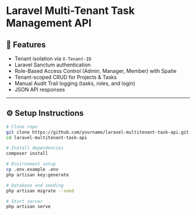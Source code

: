 # Laravel Multi-Tenant Task Management API

## 🚀 Features

-   Tenant isolation via `X-Tenant-ID`
-   Laravel Sanctum authentication
-   Role-Based Access Control (Admin, Manager, Member) with Spatie
-   Tenant-scoped CRUD for Projects & Tasks
-   Manual Audit Trail logging (tasks, roles, and login)
-   JSON API responses

---

## ⚙️ Setup Instructions

```bash
# Clone repo
git clone https://github.com/yourname/laravel-multitenant-task-api.git
cd laravel-multitenant-task-api

# Install dependencies
composer install

# Environment setup
cp .env.example .env
php artisan key:generate

# Database and seeding
php artisan migrate --seed

# Start server
php artisan serve
```
